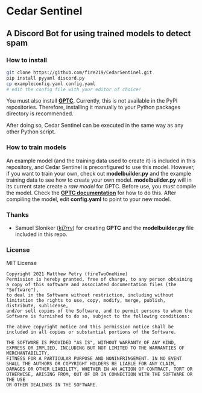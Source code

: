 # Cedar Sentinel
## A Discord Bot for using trained models to detect spam

### How to install

```bash
git clone https://github.com/fire219/CedarSentinel.git
pip install pyyaml discord.py
cp exampleconfig.yaml config.yaml
# edit the config file with your editor of choice!
```
You must also install [**GPTC**](https://github.com/kj7rrv/gptc "GPTC"). Currently, this is not available in the PyPI repositories. Therefore, installing it manually to your Python packages directory is recommended.

After doing so, Cedar Sentinel can be executed in the same way as any other Python script.

### How to train models
An example model (and the training data used to create it) is included in this repository, and Cedar Sentinel is preconfigured to use this model. However, if you want to train your own, check out **modelbuilder.py** and the example training data to see how to create your own model. **modelbuilder.py** will in its current state create a *raw model* for GPTC. Before use, you *must* compile the model. Check the [**GPTC documentation**](https://github.com/kj7rrv/gptc "GPTC documentation") for how to do this. After compiling the model, edit **config.yaml** to point to your new model.

### Thanks

- Samuel Sloniker ([kj7rrv](https://github.com/kj7rrv "kj7rrv")) for creating **GPTC** and the **modelbuilder.py** file included in this repo.

### License
MIT License

```
Copyright 2021 Matthew Petry (fireTwoOneNine)
Permission is hereby granted, free of charge, to any person obtaining a copy of this software and associated documentation files (the "Software"), 
to deal in the Software without restriction, including without limitation the rights to use, copy, modify, merge, publish, distribute, sublicense, 
and/or sell copies of the Software, and to permit persons to whom the Software is furnished to do so, subject to the following conditions:

The above copyright notice and this permission notice shall be included in all copies or substantial portions of the Software.

THE SOFTWARE IS PROVIDED "AS IS", WITHOUT WARRANTY OF ANY KIND, EXPRESS OR IMPLIED, INCLUDING BUT NOT LIMITED TO THE WARRANTIES OF MERCHANTABILITY,
FITNESS FOR A PARTICULAR PURPOSE AND NONINFRINGEMENT. IN NO EVENT SHALL THE AUTHORS OR COPYRIGHT HOLDERS BE LIABLE FOR ANY CLAIM,
DAMAGES OR OTHER LIABILITY, WHETHER IN AN ACTION OF CONTRACT, TORT OR OTHERWISE, ARISING FROM, OUT OF OR IN CONNECTION WITH THE SOFTWARE OR THE USE
OR OTHER DEALINGS IN THE SOFTWARE.
```
